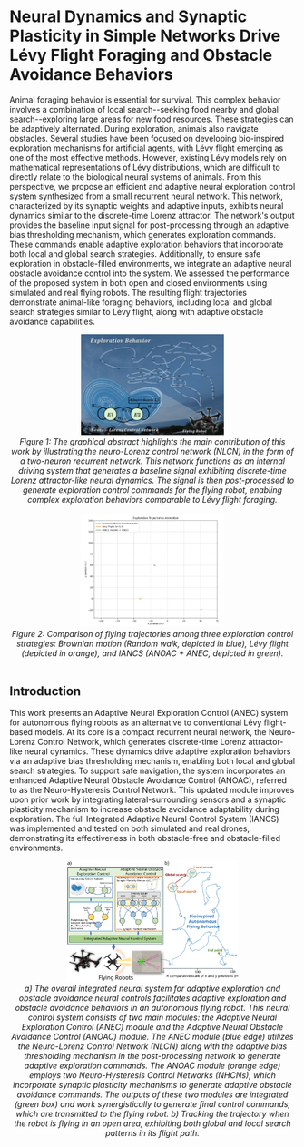 # Neural Dynamics and Synaptic Plasticity in Simple Networks Drive Lévy Flight Foraging and Obstacle Avoidance Behaviors
Animal foraging behavior is essential for survival. This complex behavior involves a combination of local search--seeking food nearby and global search--exploring large areas for new food resources. These strategies can be adaptively alternated. During exploration, animals also navigate obstacles. Several studies have been focused on developing bio-inspired exploration mechanisms for artificial agents, with Lévy flight emerging as one of the most effective methods. However, existing Lévy models rely on mathematical representations of Lévy distributions, which are difficult to directly relate to the biological neural systems of animals. From this perspective, we propose an efficient and adaptive neural exploration control system synthesized from a small recurrent neural network. This network, characterized by its synaptic weights and adaptive inputs, exhibits neural dynamics similar to the discrete-time Lorenz attractor. The network's output provides the baseline input signal for post-processing through an adaptive bias thresholding mechanism, which generates exploration commands. These commands enable adaptive exploration behaviors that incorporate both local and global search strategies.
Additionally, to ensure safe exploration in obstacle-filled environments, we integrate an adaptive neural obstacle avoidance control into the system. We assessed the performance of the proposed system in both open and closed environments using simulated and real flying robots. The resulting flight trajectories demonstrate animal-like foraging behaviors, including local and global search strategies similar to Lévy flight, along with adaptive obstacle avoidance capabilities.
<br>  
<div align="center">
   <img width="50%" height="50%" src="Figure/Fig.0.4.svg">
   <br>
   <em>Figure 1: The graphical abstract highlights the main contribution of this work by illustrating the neuro-Lorenz control network (NLCN) in the form of a two-neuron recurrent network. This network functions as an internal driving system that generates a baseline signal exhibiting discrete-time Lorenz attractor-like neural dynamics. The signal is then post-processed to generate exploration control commands for the flying robot, enabling complex exploration behaviors comparable to Lévy flight foraging.</em>
</div>
<bv>  
<br>  
<div align="center">
   <img width="50%" height="50%" src="Figure/Exploration_Trajectories.gif">
   <br>
   <em>Figure 2: Comparison of flying trajectories among three exploration control strategies: Brownian motion (Random walk, depicted in blue), Lévy flight (depicted in orange), and IANCS (ANOAC + ANEC, depicted in green).</em>
</div>
<br>


## Introduction
This work presents an Adaptive Neural Exploration Control (ANEC) system for autonomous flying robots as an alternative to conventional Lévy flight-based models. At its core is a compact recurrent neural network, the Neuro-Lorenz Control Network, which generates discrete-time Lorenz attractor-like neural dynamics. These dynamics drive adaptive exploration behaviors via an adaptive bias thresholding mechanism, enabling both local and global search strategies.
To support safe navigation, the system incorporates an enhanced Adaptive Neural Obstacle Avoidance Control (ANOAC), referred to as the Neuro-Hysteresis Control Network. This updated module improves upon prior work by integrating lateral-surrounding sensors and a synaptic plasticity mechanism to increase obstacle avoidance adaptability during exploration.
The full Integrated Adaptive Neural Control System (IANCS) was implemented and tested on both simulated and real drones, demonstrating its effectiveness in both obstacle-free and obstacle-filled environments.
<br>
<div align="center">
   <img width="60%" height="60%" src="Figure/Fig.1.3.svg">
   <br>
   <em>a) The overall integrated neural system for adaptive exploration and obstacle avoidance neural controls facilitates adaptive exploration and obstacle avoidance behaviors in an autonomous flying robot. This neural control system consists of two main modules: the Adaptive Neural Exploration Control (ANEC) module and the Adaptive Neural Obstacle Avoidance Control (ANOAC) module. The ANEC module (blue edge) utilizes the Neuro-Lorenz Control Network (NLCN) along with the adaptive bias thresholding mechanism in the post-processing network to generate adaptive exploration commands. The ANOAC module (orange edge) employs two Neuro-Hysteresis Control Networks (NHCNs), which incorporate synaptic plasticity mechanisms to generate adaptive obstacle avoidance commands. The outputs of these two modules are integrated (green box) and work synergistically to generate final control commands, which are transmitted to the flying robot. b) Tracking the trajectory when the robot is flying in an open area, exhibiting both global and local search patterns in its flight path. </em>
</div>
